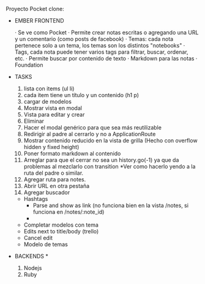 Proyecto Pocket clone:

* EMBER FRONTEND

	· Se ve como Pocket
	· Permite crear notas escritas o agregando una URL y un comentario (como posts de facebook)
	· Temas: cada nota pertenece solo a un tema, los temas son los distintos "notebooks"
	· Tags, cada nota puede tener varios tags para filtrar, buscar, ordenar, etc.
	· Permite buscar por contenido de texto
	· Markdown para las notas
	· Foundation

* TASKS

	1. lista con items (ul li)
	2. cada item tiene un título y un contenido (h1 p)
	3. cargar de modelos
	4. Mostrar vista en modal
	5. Vista para editar y crear
	6. Eliminar
	7. Hacer el modal genérico para que sea más reutilizable
	8. Redirigir al padre al cerrarlo y no a ApplicationRoute
	9. Mostrar contenido reducido en la vista de grilla (Hecho con overflow hidden y fixed height)
	10. Poner formato markdown al contenido
	11. Arreglar para que el cerrar no sea un history.go(-1) ya que da problemas al mezclarlo con transition
	*Ver como hacerlo yendo a la ruta del padre o similar.
	12. Agregar ruta para notes.
	13. Abrir URL en otra pestaña
	14. Agregar buscador

	* Hashtags
	  * Parse and show as link (no funciona bien en la vista /notes, si funciona en /notes/:note_id)
	  * 
	* Completar modelos con tema
	* Edits next to title/body (trello)
	* Cancel edit
	* Modelo de temas

* BACKENDS *
	1. Nodejs
	2. Ruby

